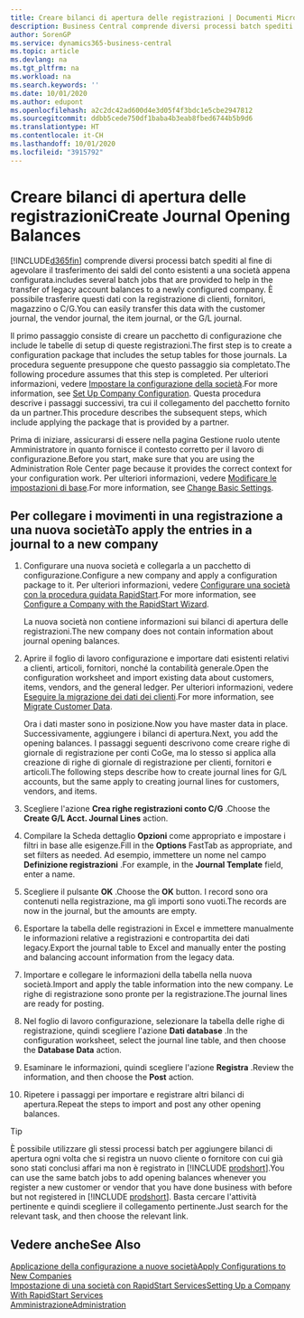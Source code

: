 ```yaml
---
title: Creare bilanci di apertura delle registrazioni | Documenti Microsoft
description: Business Central comprende diversi processi batch spediti al fine di agevolare il trasferimento dei saldi del conto esistenti a una società appena configurata. È possibile trasferire facilmente questi dati con le registrazioni.
author: SorenGP
ms.service: dynamics365-business-central
ms.topic: article
ms.devlang: na
ms.tgt_pltfrm: na
ms.workload: na
ms.search.keywords: ''
ms.date: 10/01/2020
ms.author: edupont
ms.openlocfilehash: a2c2dc42ad600d4e3d05f4f3bdc1e5cbe2947812
ms.sourcegitcommit: ddbb5cede750df1baba4b3eab8fbed6744b5b9d6
ms.translationtype: HT
ms.contentlocale: it-CH
ms.lasthandoff: 10/01/2020
ms.locfileid: "3915792"
---
```

# <a name="create-journal-opening-balances"></a><span data-ttu-id="caf62-104">Creare bilanci di apertura delle registrazioni</span><span class="sxs-lookup"><span data-stu-id="caf62-104">Create Journal Opening Balances</span></span>

[!INCLUDE[d365fin](includes/d365fin_md.md)] <span data-ttu-id="caf62-105">comprende diversi processi batch spediti al fine di agevolare il trasferimento dei saldi del conto esistenti a una società appena configurata.</span><span class="sxs-lookup"><span data-stu-id="caf62-105">includes several batch jobs that are provided to help in the transfer of legacy account balances to a newly configured company.</span></span> <span data-ttu-id="caf62-106">È possibile trasferire questi dati con la registrazione di clienti, fornitori, magazzino o C/G.</span><span class="sxs-lookup"><span data-stu-id="caf62-106">You can easily transfer this data with the customer journal, the vendor journal, the item journal, or the G/L journal.</span></span>

<span data-ttu-id="caf62-107">Il primo passaggio consiste di creare un pacchetto di configurazione che include le tabelle di setup di queste registrazioni.</span><span class="sxs-lookup"><span data-stu-id="caf62-107">The first step is to create a configuration package that includes the setup tables for those journals.</span></span> <span data-ttu-id="caf62-108">La procedura seguente presuppone che questo passaggio sia completato.</span><span class="sxs-lookup"><span data-stu-id="caf62-108">The following procedure assumes that this step is completed.</span></span> <span data-ttu-id="caf62-109">Per ulteriori informazioni, vedere [Impostare la configurazione della società](admin-set-up-company-configuration.md).</span><span class="sxs-lookup"><span data-stu-id="caf62-109">For more information, see [Set Up Company Configuration](admin-set-up-company-configuration.md).</span></span> <span data-ttu-id="caf62-110">Questa procedura descrive i passaggi successivi, tra cui il collegamento del pacchetto fornito da un partner.</span><span class="sxs-lookup"><span data-stu-id="caf62-110">This procedure describes the subsequent steps, which include applying the package that is provided by a partner.</span></span>  

<span data-ttu-id="caf62-111">Prima di iniziare, assicurarsi di essere nella pagina Gestione ruolo utente Amministratore in quanto fornisce il contesto corretto per il lavoro di configurazione.</span><span class="sxs-lookup"><span data-stu-id="caf62-111">Before you start, make sure that you are using the Administration Role Center page because it provides the correct context for your configuration work.</span></span> <span data-ttu-id="caf62-112">Per ulteriori informazioni, vedere [Modificare le impostazioni di base](ui-change-basic-settings.md).</span><span class="sxs-lookup"><span data-stu-id="caf62-112">For more information, see [Change Basic Settings](ui-change-basic-settings.md).</span></span>

## <a name="to-apply-the-entries-in-a-journal-to-a-new-company"></a><span data-ttu-id="caf62-113">Per collegare i movimenti in una registrazione a una nuova società</span><span class="sxs-lookup"><span data-stu-id="caf62-113">To apply the entries in a journal to a new company</span></span>

1. <span data-ttu-id="caf62-114">Configurare una nuova società e collegarla a un pacchetto di configurazione.</span><span class="sxs-lookup"><span data-stu-id="caf62-114">Configure a new company and apply a configuration package to it.</span></span> <span data-ttu-id="caf62-115">Per ulteriori informazioni, vedere [Configurare una società con la procedura guidata RapidStart](admin-how-to-configure-a-company-with-the-rapidstart-wizard.md).</span><span class="sxs-lookup"><span data-stu-id="caf62-115">For more information, see [Configure a Company with the RapidStart Wizard](admin-how-to-configure-a-company-with-the-rapidstart-wizard.md).</span></span>  

    <span data-ttu-id="caf62-116">La nuova società non contiene informazioni sui bilanci di apertura delle registrazioni.</span><span class="sxs-lookup"><span data-stu-id="caf62-116">The new company does not contain information about journal opening balances.</span></span>  

2. <span data-ttu-id="caf62-117">Aprire il foglio di lavoro configurazione e importare dati esistenti relativi a clienti, articoli, fornitori, nonché la contabilità generale.</span><span class="sxs-lookup"><span data-stu-id="caf62-117">Open the configuration worksheet and import existing data about customers, items, vendors, and the general ledger.</span></span> <span data-ttu-id="caf62-118">Per ulteriori informazioni, vedere [Eseguire la migrazione dei dati dei clienti](admin-migrate-customer-data.md).</span><span class="sxs-lookup"><span data-stu-id="caf62-118">For more information, see [Migrate Customer Data](admin-migrate-customer-data.md).</span></span>  

    <span data-ttu-id="caf62-119">Ora i dati master sono in posizione.</span><span class="sxs-lookup"><span data-stu-id="caf62-119">Now you have master data in place.</span></span> <span data-ttu-id="caf62-120">Successivamente, aggiungere i bilanci di apertura.</span><span class="sxs-lookup"><span data-stu-id="caf62-120">Next, you add the opening balances.</span></span> <span data-ttu-id="caf62-121">I passaggi seguenti descrivono come creare righe di giornale di registrazione per conti CoGe, ma lo stesso si applica alla creazione di righe di giornale di registrazione per clienti, fornitori e articoli.</span><span class="sxs-lookup"><span data-stu-id="caf62-121">The following steps describe how to create journal lines for G/L accounts, but the same apply to creating journal lines for customers, vendors, and items.</span></span>  
3. <span data-ttu-id="caf62-122">Scegliere l'azione **Crea righe registrazioni conto C/G** .</span><span class="sxs-lookup"><span data-stu-id="caf62-122">Choose the **Create G/L Acct. Journal Lines** action.</span></span>  
4. <span data-ttu-id="caf62-123">Compilare la Scheda dettaglio **Opzioni** come appropriato e impostare i filtri in base alle esigenze.</span><span class="sxs-lookup"><span data-stu-id="caf62-123">Fill in the **Options** FastTab as appropriate, and set filters as needed.</span></span> <span data-ttu-id="caf62-124">Ad esempio, immettere un nome nel campo **Definizione registrazioni** .</span><span class="sxs-lookup"><span data-stu-id="caf62-124">For example, in the **Journal Template** field, enter a name.</span></span>  
5. <span data-ttu-id="caf62-125">Scegliere il pulsante **OK** .</span><span class="sxs-lookup"><span data-stu-id="caf62-125">Choose the **OK** button.</span></span> <span data-ttu-id="caf62-126">I record sono ora contenuti nella registrazione, ma gli importi sono vuoti.</span><span class="sxs-lookup"><span data-stu-id="caf62-126">The records are now in the journal, but the amounts are empty.</span></span>  
6. <span data-ttu-id="caf62-127">Esportare la tabella delle registrazioni in Excel e immettere manualmente le informazioni relative a registrazioni e contropartita dei dati legacy.</span><span class="sxs-lookup"><span data-stu-id="caf62-127">Export the journal table to Excel and manually enter the posting and balancing account information from the legacy data.</span></span>
7. <span data-ttu-id="caf62-128">Importare e collegare le informazioni della tabella nella nuova società.</span><span class="sxs-lookup"><span data-stu-id="caf62-128">Import and apply the table information into the new company.</span></span> <span data-ttu-id="caf62-129">Le righe di registrazione sono pronte per la registrazione.</span><span class="sxs-lookup"><span data-stu-id="caf62-129">The journal lines are ready for posting.</span></span>  
8. <span data-ttu-id="caf62-130">Nel foglio di lavoro configurazione, selezionare la tabella delle righe di registrazione, quindi scegliere l'azione **Dati database** .</span><span class="sxs-lookup"><span data-stu-id="caf62-130">In the configuration worksheet, select the journal line table, and then choose the **Database Data** action.</span></span>  
9. <span data-ttu-id="caf62-131">Esaminare le informazioni, quindi scegliere l'azione **Registra** .</span><span class="sxs-lookup"><span data-stu-id="caf62-131">Review the information, and then choose the **Post** action.</span></span>  
10. <span data-ttu-id="caf62-132">Ripetere i passaggi per importare e registrare altri bilanci di apertura.</span><span class="sxs-lookup"><span data-stu-id="caf62-132">Repeat the steps to import and post any other opening balances.</span></span>  

> [!TIP]
> <span data-ttu-id="caf62-133">È possibile utilizzare gli stessi processi batch per aggiungere bilanci di apertura ogni volta che si registra un nuovo cliente o fornitore con cui già sono stati conclusi affari ma non è registrato in [!INCLUDE [prodshort](includes/prodshort.md)].</span><span class="sxs-lookup"><span data-stu-id="caf62-133">You can use the same batch jobs to add opening balances whenever you register a new customer or vendor that you have done business with before but not registered in [!INCLUDE [prodshort](includes/prodshort.md)].</span></span> <span data-ttu-id="caf62-134">Basta cercare l'attività pertinente e quindi scegliere il collegamento pertinente.</span><span class="sxs-lookup"><span data-stu-id="caf62-134">Just search for the relevant task, and then choose the relevant link.</span></span>

## <a name="see-also"></a><span data-ttu-id="caf62-135">Vedere anche</span><span class="sxs-lookup"><span data-stu-id="caf62-135">See Also</span></span>

[<span data-ttu-id="caf62-136">Applicazione della configurazione a nuove società</span><span class="sxs-lookup"><span data-stu-id="caf62-136">Apply Configurations to New Companies</span></span>](admin-apply-configuration-to-new-companies.md)  
[<span data-ttu-id="caf62-137">Impostazione di una società con RapidStart Services</span><span class="sxs-lookup"><span data-stu-id="caf62-137">Setting Up a Company With RapidStart Services</span></span>](admin-set-up-a-company-with-rapidstart.md)  
[<span data-ttu-id="caf62-138">Amministrazione</span><span class="sxs-lookup"><span data-stu-id="caf62-138">Administration</span></span>](admin-setup-and-administration.md)  
